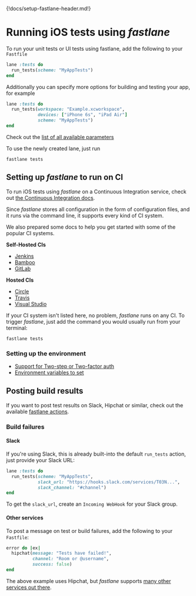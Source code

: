 {!docs/setup-fastlane-header.md!}

# Running iOS tests using _fastlane_

To run your unit tests or UI tests using fastlane, add the following to your `Fastfile`

```ruby
lane :tests do
  run_tests(scheme: "MyAppTests")
end
```

Additionally you can specify more options for building and testing your app, for example

```ruby
lane :tests do
  run_tests(workspace: "Example.xcworkspace",
            devices: ["iPhone 6s", "iPad Air"]
            scheme: "MyAppTests")
end
```

Check out the [list of all available parameters](/actions/run_tests/#parameters)

To use the newly created lane, just run
```no-highlight
fastlane tests
```

## Setting up _fastlane_ to run on CI

To run iOS tests using _fastlane_ on a Continuous Integration service, check out [the Continuous Integration docs](/best-practices/continuous-integration/).

Since _fastlane_ stores all configuration in the form of configuration files, and it runs via the command line, it supports every kind of CI system.

We also prepared some docs to help you get started with some of the popular CI systems.

**Self-Hosted CIs**

- [Jenkins](/best-practices/continuous-integration/#jenkins-integration)
- [Bamboo](/best-practices/continuous-integration/#bamboo-integration)
- [GitLab](/best-practices/continuous-integration/#gitlab-ci-integration)

**Hosted CIs**

- [Circle](/best-practices/continuous-integration/#circleci-integration)
- [Travis](/best-practices/continuous-integration/#travis-integration)
- [Visual Studio](/best-practices/continuous-integration/#visual-studio-team-services)

If your CI system isn't listed here, no problem, _fastlane_ runs on any CI. To trigger _fastlane_, just add the command you would usually run from your terminal:

```no-highlight
fastlane tests
```

### Setting up the environment

- [Support for Two-step or Two-factor auth](/best-practices/continuous-integration/#two-step-or-two-factor-auth)
- [Environment variables to set](http://127.0.0.1:8000/best-practices/continuous-integration/#environment-variables-to-set)

## Posting build results

If you want to post test results on Slack, Hipchat or similar, check out the available [fastlane actions](/actions/#notifications).

### Build failures

#### Slack

If you're using Slack, this is already built-into the default `run_tests` action, just provide your Slack URL:

```ruby
lane :tests do
  run_tests(scheme: "MyAppTests",
            slack_url: "https://hooks.slack.com/services/T03N...",
            slack_channel: "#channel")
end
```

To get the `slack_url`, create an `Incoming WebHook` for your Slack group.

#### Other services

To post a message on test or build failures, add the following to your `Fastfile`:

```ruby
error do |ex|
  hipchat(message: "Tests have failed!",
          channel: "Room or @username",
          success: false)
end
```

The above example uses Hipchat, but _fastlane_ supports [many other services out there](/actions#notifications). 

